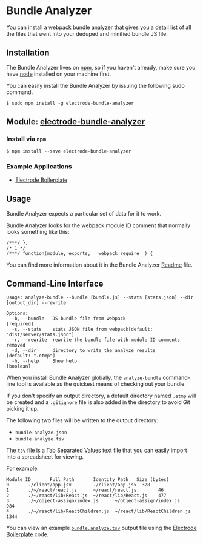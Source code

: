 # Bundle Analyzer

You can install a [webpack](https://webpack.github.io/) bundle analyzer that gives you a detail list of all the files that went into your deduped and minified bundle JS file.

## Installation

The Bundle Analyzer lives on [npm](https://www.npmjs.com/package/electrode-bundle-), so if you haven't already, make sure you have [node](http://nodejs.org/) installed on your machine first.

You can easily install the Bundle Analyzer by issuing the following sudo command.

```
$ sudo npm install -g electrode-bundle-analyzer
```

## Module: [electrode-bundle-analyzer](https://github.com/electrode-io/electrode-bundle-analyzer)

### Install via `npm`

```
$ npm install --save electrode-bundle-analyzer
```

### Example Applications

* [Electrode Boilerplate](https://github.com/electrode-io/electrode-boilerplate-universal-react-node#electrode-bundle-analyzer)

## Usage

Bundle Analyzer expects a particular set of data for it to work.

Bundle Analyzer looks for the webpack module ID comment that normally looks something like this:

```
/***/ },
/* 1 */
/***/ function(module, exports, __webpack_require__) {
```

You can find more information about it in the Bundle Analyzer [Readme](https://github.com/electrode-io/electrode-bundle-analyzer#generating-the-necessary-data) file.

## Command-Line Interface

```
Usage: analyze-bundle --bundle [bundle.js] --stats [stats.json] --dir
[output_dir] --rewrite

Options:
  -b, --bundle   JS bundle file from webpack                          [required]
  -s, --stats    stats JSON file from webpack[default: "dist/server/stats.json"]
  -r, --rewrite  rewrite the bundle file with module ID comments removed
  -d, --dir      directory to write the analyze results       [default: ".etmp"]
  -h, --help     Show help                                             [boolean]
```

When you install Bundle Analyzer globally, the  `analyze-bundle` command-line tool is available as the quickest means of checking out your bundle.

If you don't specify an output directory, a default directory named `.etmp` will be created and a `.gitignore` file is also added in the directory to avoid Git picking it up.

The following two files will be written to the output directory:

* `bundle.analyze.json`
* `bundle.analyze.tsv`

The `tsv` file is a Tab Separated Values text file that you can easily import into a spreadsheet for viewing.

For example:

```
Module ID       Full Path       Identity Path   Size (bytes)
0       ./client/app.jsx        ./client/app.jsx  328
1       ./~/react/react.js      ~/react/react.js        46
2       ./~/react/lib/React.js  ~/react/lib/React.js    477
3       ./~/object-assign/index.js      ~/object-assign/index.js        984
4       ./~/react/lib/ReactChildren.js  ~/react/lib/ReactChildren.js    1344
```

You can view an example [`bundle.analyze.tsv`](https://docs.google.com/spreadsheets/d/1IomT2fYCKEwVY0CO-0jImc7CBj_uAmgy70Egsm4CnVE/edit?usp=sharing&rm=minimal) output file using the [Electrode Boilerplate](https://github.com/electrode-io/electrode/tree/d4142ee0c938cbf973a429ee8467052aa4e1c9be/samples/universal-react-node#electrode-bundle-analyzer) code.
